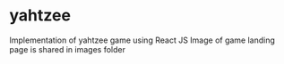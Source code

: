 # yahtzee
Implementation of yahtzee game using React JS 
Image of game landing page is shared in images folder
